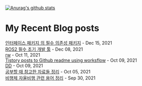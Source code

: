 


[![Anurag's github stats](https://github-readme-stats.vercel.app/api?username=chanwoo99)](https://github.com/anuraghazra/github-readme-stats)

# My Recent Blog posts
<!-- BLOG-POST-LIST:START -->
[인터페이스 패키지 의 필수 의존성 패키지](https://chanwooo.tistory.com/10) - Dec 15, 2021<br>
[ROS2 필수 초기 개발 툴](https://chanwooo.tistory.com/9) - Dec 08, 2021<br>
[rw](https://chanwooo.tistory.com/7) - Oct 11, 2021<br>
[Tistory posts to Github readme using worksflow](https://chanwooo.tistory.com/6) - Oct 09, 2021<br>
[DD](https://chanwooo.tistory.com/5) - Oct 09, 2021<br>
[공부할 때 참고한 자료들 정리](https://chanwooo.tistory.com/4) - Oct 05, 2021<br>
[비행체 자율비행 관련 용어 정리](https://chanwooo.tistory.com/3) - Sep 30, 2021<br>
<!-- BLOG-POST-LIST:END -->


